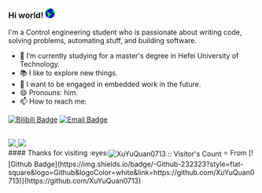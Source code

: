 
<!--
**XuYuQuan0713/XuYuQuan0713** is a ✨ _special_ ✨ repository because its `README.md` (this file) appears on your GitHub profile.

Here are some ideas to get you started:

- 🔭 I’m currently working on ...
- 🌱 I’m currently learning ...
- 👯 I’m looking to collaborate on ...
- 🤔 I’m looking for help with ...
- 💬 Ask me about ...
- 📫 How to reach me: ...
- 😄 Pronouns: ...
- ⚡ Fun fact: ...
-->


### Hi world!  <img src="https://github.com/XuYuQuan0713/Picture/blob/main/Earth.gif" width="20px">

I'm a Control engineering student who is passionate about writing code, solving problems, automating stuff, and building software.
- 🔭 I’m currently studying for a master's degree in Hefei University of Technology.
- 📚 I like to explore new things.
- 👯 I want to be engaged in embedded work in the future.
- 😄 Pronouns: him.                   
- 📫 How to reach me:

[![Bilibili Badge](https://img.shields.io/badge/-BiliBili-D14970?style=flat-square&logo=Bilibili&logoColor=white&link=https://space.bilibili.com/286892977)](https://space.bilibili.com/286892977)
[![Email Badge](https://img.shields.io/badge/-Email-c14438?style=flat-square&logo=Gmail&logoColor=white&link=mailto:yqxu0713@gmail.com)](mailto:yqxu0713@gmail.com)

<br/>

<a href="https://github.com/XuYuQuan0713">
  <img height="180em" src="https://github-readme-stats.vercel.app/api?username=XuYuQuan0713&theme=radical&show_icons=true" />
  <img height="180em" src="https://github-readme-stats.vercel.app/api/top-langs/?username=XuYuQuan0713&theme=radical&layout=compact" />
</a>

<br/>
#### Thanks for visiting :eyes:<img align="center" src="https://profile-counter.glitch.me/{XuYuQuan0713}/count.svg" alt="XuYuQuan0713 :: Visitor's Count" />
⭐️ From [![Github Badge](https://img.shields.io/badge/-Github-232323?style=flat-square&logo=Github&logoColor=white&link=https://github.com/XuYuQuan0713)](https://github.com/XuYuQuan0713)
